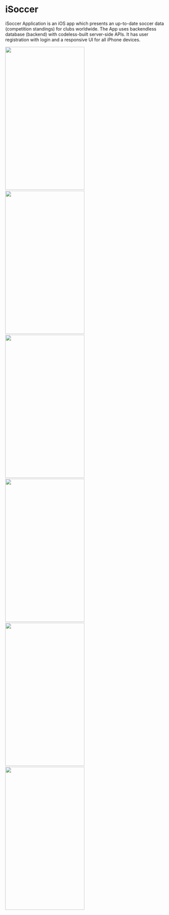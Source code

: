 # iSoccer

iSoccer Application is an iOS app which presents an up-to-date soccer data (competition standings) for clubs worldwide. 
The App uses backendless database (backend) with codeless-built server-side APIs.
It has user registration with login and a responsive UI for all iPhone devices.

<img src="https://user-images.githubusercontent.com/48488596/60681337-91825980-9e97-11e9-85c5-ceccb32ef0e9.png" width=250 height=450/>&emsp;<img src="https://user-images.githubusercontent.com/48488596/60681338-91825980-9e97-11e9-8a9a-c51eb82ebb47.png" width=250 height=450/>&emsp;<img src="https://user-images.githubusercontent.com/48488596/60681339-91825980-9e97-11e9-9cd5-e7b31e89de17.png" width=250 height=450/>&emsp;<img src="https://user-images.githubusercontent.com/48488596/60681341-921af000-9e97-11e9-92cf-2dfe6c90af7d.png" width=250 height=450/>&emsp;<img src="https://user-images.githubusercontent.com/48488596/60681344-921af000-9e97-11e9-8267-b5e6612c739b.png" width=250 height=450/>&emsp;<img src="https://user-images.githubusercontent.com/48488596/60681346-92b38680-9e97-11e9-91e5-890e93cc5707.png" width=250 height=450/>&emsp;
